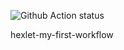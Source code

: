 ![Github Action status](https://github.com/github/docs/actions/workflows/main.yml/badge.svg)

hexlet-my-first-workflow

